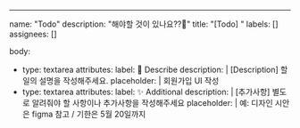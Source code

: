 ---
name: "Todo"
description: "해야할 것이 있나요??🤔"
title: "[Todo] "
labels: []
assignees: []

body:
  - type: textarea
    attributes:
      label: 📌 Describe
      description: |
        [Description] 할일의 설명을 작성해주세요.
      placeholder: |
        회원가입 UI 작성
  - type: textarea
    attributes:
      label: ✨ Additional
      description: |
        [추가사항] 별도로 알려줘야 할 사항이나 추가사항을 작성해주세요
      placeholder: |
        예: 디자인 시안은 figma 참고 / 기한은 5월 20일까지
